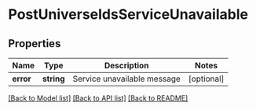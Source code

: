 # PostUniverseIdsServiceUnavailable

## Properties
Name | Type | Description | Notes
------------ | ------------- | ------------- | -------------
**error** | **string** | Service unavailable message | [optional] 

[[Back to Model list]](../README.md#documentation-for-models) [[Back to API list]](../README.md#documentation-for-api-endpoints) [[Back to README]](../README.md)


